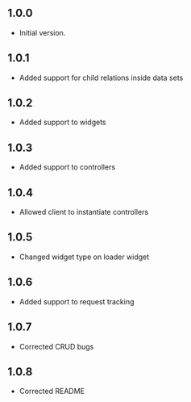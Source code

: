 ## 1.0.0

- Initial version.



## 1.0.1

- Added support for child relations inside data sets

## 1.0.2

- Added support to widgets

## 1.0.3

- Added support to controllers

## 1.0.4

- Allowed client to instantiate controllers

## 1.0.5

- Changed widget type on loader widget

## 1.0.6

- Added support to request tracking

## 1.0.7

- Corrected CRUD bugs


## 1.0.8

- Corrected README